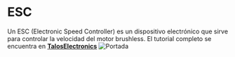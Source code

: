 # ESC 
Un ESC (Electronic Speed Controller) es un dispositivo electrónico que sirve para controlar la velocidad del motor brushless.
El tutorial completo se encuentra en [**TalosElectronics**](https://www.taloselectronics.com/blogs/tutoriales/esc-30a "TalosElectronics")
![Portada](https://cdn.shopify.com/s/files/1/0020/8027/6524/files/Portada_ESC_1024x1024.png?v=1578080280 "Portada")
